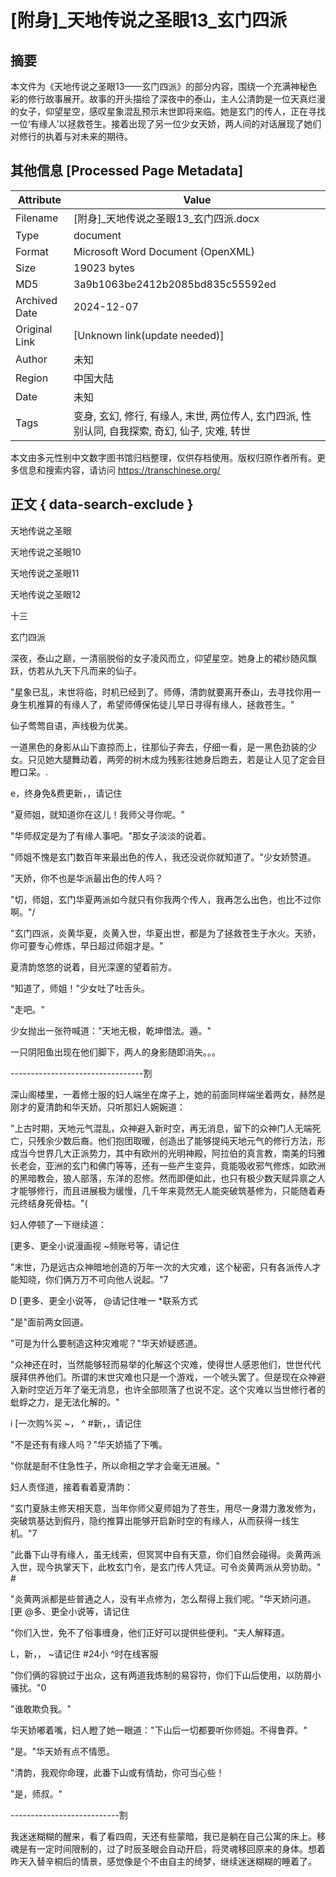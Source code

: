 # [附身]_天地传说之圣眼13_玄门四派



## 摘要

<!-- tcd_abstract -->
本文件为《天地传说之圣眼13——玄门四派》的部分内容，围绕一个充满神秘色彩的修行故事展开。故事的开头描绘了深夜中的泰山，主人公清韵是一位天真烂漫的女子，仰望星空，感叹星象混乱预示末世即将来临。她是玄门的传人，正在寻找一位‘有缘人’以拯救苍生。接着出现了另一位少女天娇，两人间的对话展现了她们对修行的执着与对未来的期待。

<!-- tcd_abstract_end -->

## 其他信息 [Processed Page Metadata]

| Attribute       | Value                                  |
|-----------------|----------------------------------------|
| Filename        | [附身]_天地传说之圣眼13_玄门四派.docx                             |
| Type            | document                                 |
| Format          | Microsoft Word Document (OpenXML)                               |
| Size            | 19023 bytes                           |
| MD5             | 3a9b1063be2412b2085bd835c55592ed                                  |
| Archived Date   | 2024-12-07                             |
| Original Link   | [Unknown link(update needed)]                         |
| Author          | 未知                               |
| Region          | 中国大陆                               |
| Date            | 未知                                 |
| Tags            | 变身, 玄幻, 修行, 有缘人, 末世, 两位传人, 玄门四派, 性别认同, 自我探索, 奇幻, 仙子, 灾难, 转世                                 |

本文由多元性别中文数字图书馆归档整理，仅供存档使用。版权归原作者所有。更多信息和搜索内容，请访问 <https://transchinese.org/>


## 正文 { data-search-exclude }

<!-- tcd_main_text -->
天地传说之圣眼





天地传说之圣眼10





天地传说之圣眼11





天地传说之圣眼12



十三

玄门四派





深夜，泰山之巅，一清丽脱俗的女子凌风而立，仰望星空。她身上的裙纱随风飘跃，仿若从九天下凡而来的仙子。







"星象已乱，末世将临，时机已经到了。师傅，清韵就要离开泰山，去寻找你用一身生机推算的有缘人了，希望师傅保佑徒儿早日寻得有缘人，拯救苍生。"



仙子莺莺自语，声线极为优美。







一道黑色的身影从山下直掠而上，往那仙子奔去，仔细一看，是一黑色劲装的少女。只见她大腿舞动着，两旁的树木成为残影往她身后跑去，若是让人见了定会目瞪口呆。.

e，终身免&费更新，，请记住





"夏师姐，就知道你在这儿！我师父寻你呢。"





"华师叔定是为了有缘人事吧。"那女子淡淡的说着。





"师姐不愧是玄门数百年来最出色的传人，我还没说你就知道了。"少女娇赞道。





"天娇，你不也是华派最出色的传人吗？







"切，师姐，玄门华夏两派如今就只有你我两个传人，我再怎么出色，也比不过你啊。"/







"玄门四派，炎黄华夏，炎黄入世，华夏出世，都是为了拯救苍生于水火。天骄，你可要专心修炼，早日超过师姐才是。"

夏清韵悠悠的说着，目光深邃的望着前方。





"知道了，师姐！"少女吐了吐舌头。



"走吧。"





少女抛出一张符喊道："天地无极，乾坤借法。遁。"





一只阴阳鱼出现在他们脚下，两人的身影随即消失。。。







---------------------------------割







深山阁楼里，一着修士服的妇人端坐在席子上，她的前面同样端坐着两女，赫然是刚才的夏清韵和华天娇。只听那妇人婉婉道：







"上古时期，天地元气混乱，众神避入新时空，再无消息，留下的众神门人无端死亡，只残余少数后裔。他们抱团取暖，创造出了能够提纯天地元气的修行方法，形成当今世界几大正派势力，其中有欧州的光明神殿，阿拉伯的真言教，南美的玛雅长老会，亚洲的玄门和佛门等等，还有一些产生变异，竟能吸收邪气修炼，如欧洲的黑暗教会，狼人部落，东洋的忍修。然而即便如此，也只有极少数天赋异禀之人才能够修行，而且进展极为缓慢，几千年来竟然无人能突破筑基修为，只能随着寿元终结身死骨枯。"(



妇人停顿了一下继续道：



 [更多、更全小说漫画视 ~频账号等，请记住





"末世，乃是远古众神暗地创造的万年一次的大灾难，这个秘密，只有各派传人才能知晓，你们俩万万不可向他人说起。"7

D [更多、更全小说等， @请记住唯一 *联系方式





"是"面前两女回道。



"可是为什么要制造这种灾难呢？"华天娇疑惑道。







"众神还在时，当然能够轻而易举的化解这个灾难，使得世人感恩他们，世世代代膜拜供养他们。所谓的末世灾难也只是一个游戏，一个唬头罢了。但是现在众神避入新时空近万年了毫无消息，也许全部陨落了也说不定。这个灾难以当世修行者的蚍蜉之力，是无法化解的。"



i [一次购%买 ~， ^ #新，，请记住



"不是还有有缘人吗？"华天娇插了下嘴。



"你就是耐不住急性子，所以命相之学才会毫无进展。"





妇人责怪道，接着看着夏清韵：





"玄门夏脉主修天相天意，当年你师父夏师姐为了苍生，用尽一身潜力激发修为，突破筑基达到假丹，隐约推算出能够开启新时空的有缘人，从而获得一线生机。"7





"此番下山寻有缘人，虽无线索，但冥冥中自有天意，你们自然会碰得。炎黄两派入世，现今执掌天下，此枚玄门令，是玄门传人凭证。可令炎黄两派从旁协助。" #





"炎黄两派都是些普通之人，没有半点修为，怎么帮得上我们呢。"华天娇问道。 [更 @多、更全小说等，请记住





"你们入世，免不了俗事缠身，他们正好可以提供些便利。"夫人解释道。

L，新，， ~请记住 #24小 ^时在线客服







"你们俩的容貌过于出众，这有两道我炼制的易容符，你们下山后使用，以防屑小骚扰。"0





"谁敢欺负我。"

华天娇嘟着嘴，妇人瞪了她一眼道："下山后一切都要听你师姐。不得鲁莽。"



"是。"华天娇有点不情愿。



"清韵，我观你命理，此番下山或有情劫，你可当心些！





"是，师叔。"









---------------------------割





我迷迷糊糊的醒来，看了看四周，天还有些蒙暗，我已是躺在自己公寓的床上。移魂是有一定时间限制的，过了时辰圣眼会自动开启，将灵魂移回原来的身体。想着昨天入替辛桐后的情景，感觉像是个不由自主的绮梦，继续迷迷糊糊的睡着了。
<!-- tcd_main_text_end -->

